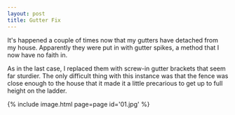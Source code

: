 ```yaml
---
layout: post
title: Gutter Fix
---
```

It's happened a couple of times now that my gutters have detached from my house.
Apparently they were put in with gutter spikes, a method that I now have no
faith in.

As in the last case, I replaced them with screw-in gutter brackets that seem far
sturdier. The only difficult thing with this instance was that the fence was
close enough to the house that it made it a little precarious to get up to full
height on the ladder.

{% include image.html page=page id='01.jpg' %}
